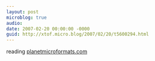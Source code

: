 ```yaml
---
layout: post
microblog: true
audio: 
date: 2007-02-20 00:00:00 -0000
guid: http://xtof.micro.blog/2007/02/20/t5600294.html
---
```

reading [planetmicroformats.com](http://planetmicroformats.com/)
